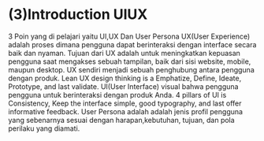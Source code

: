 # (3)Introduction UIUX
3 Poin yang di pelajari yaitu UI,UX Dan User Persona
UX(User Experience) adalah proses dimana pengguna dapat berinteraksi dengan interface secara baik dan nyaman. 
Tujuan dari UX adalah untuk meningkatkan kepuasan pengguna saat mengakses sebuah tampilan, baik dari sisi website, mobile, maupun desktop. 
UX sendiri menjadi sebuah penghubung antara pengguna dengan produk.
Lean UX design thinking is a Emphatize, Define, Ideate, Prototype, and last validate.
UI(User Interface) visual bahwa pengguna pengguna untuk berinteraksi dengan produk Anda.
4 pillars of UI is Consistency, Keep the interface simple, good typography, and last offer informative feedback.
User Persona adalah adalah jenis profil pengguna yang sebenarnya sesuai dengan harapan,kebutuhan, tujuan, dan pola perilaku yang diamati.
